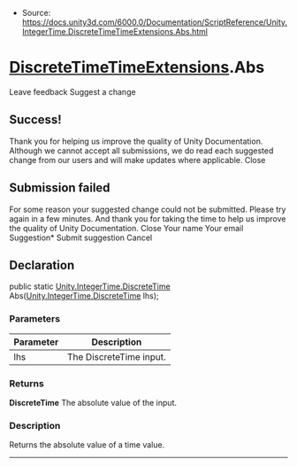 * Source: https://docs.unity3d.com/6000.0/Documentation/ScriptReference/Unity.IntegerTime.DiscreteTimeTimeExtensions.Abs.html

#  [DiscreteTimeTimeExtensions](https://docs.unity3d.com/6000.0/Documentation/ScriptReference/Unity.IntegerTime.DiscreteTimeTimeExtensions.html).Abs
Leave feedback
Suggest a change
## Success!
Thank you for helping us improve the quality of Unity Documentation. Although we cannot accept all submissions, we do read each suggested change from our users and will make updates where applicable.
Close
## Submission failed
For some reason your suggested change could not be submitted. Please <a>try again</a> in a few minutes. And thank you for taking the time to help us improve the quality of Unity Documentation.
Close
Your name Your email Suggestion* Submit suggestion
Cancel
## Declaration
public static [Unity.IntegerTime.DiscreteTime](https://docs.unity3d.com/6000.0/Documentation/ScriptReference/Unity.IntegerTime.DiscreteTime.html) Abs([Unity.IntegerTime.DiscreteTime](https://docs.unity3d.com/6000.0/Documentation/ScriptReference/Unity.IntegerTime.DiscreteTime.html) lhs); 
### Parameters
Parameter | Description  
---|---  
lhs | The DiscreteTime input.  
### Returns
**DiscreteTime** The absolute value of the input. 
### Description
Returns the absolute value of a time value.
* * *
